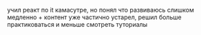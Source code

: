 учил реакт по it камасутре, но понял что развиваюсь слишком медленно + контент уже частично устарел, решил больше практиковаться и меньше смотреть туториалы
